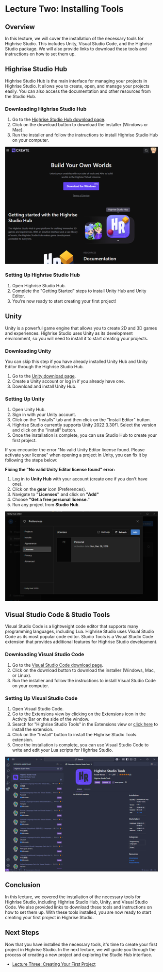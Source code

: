 # Lecture Two: Installing Tools

## Overview

In this lecture, we will cover the installation of the necessary tools for Highrise Studio. This includes Unity, Visual Studio Code, and the Highrise Studio package. We will also provide links to download these tools and instructions on how to set them up.

## Highrise Studio Hub

Highrise Studio Hub is the main interface for managing your projects in Highrise Studio. It allows you to create, open, and manage your projects easily. You can also access the documentation and other resources from the Studio Hub.

### Downloading Highrise Studio Hub

1. Go to the [Highrise Studio Hub download page](https://create.highrise.game/highrise-studio).
2. Click on the download button to download the installer (Windows or Mac).
3. Run the installer and follow the instructions to install Highrise Studio Hub on your computer.

![Download Studio](/assets/learn/guides/studio/Lectures/download-studio.png)

### Setting Up Highrise Studio Hub

1. Open Highrise Studio Hub.
2. Complete the "Getting Started" steps to install Unity Hub and Unity Editor.
3. You're now ready to start creating your first project!

## Unity

Unity is a powerful game engine that allows you to create 2D and 3D games and experiences. Highrise Studio uses Unity as its development environment, so you will need to install it to start creating your projects.

### Downloading Unity

<Note type="info">
You can skip this step if you have already installed Unity Hub and Unity Editor through the Highrise Studio Hub.
</Note>

1. Go to the [Unity download page](https://unity.com/download).
2. Create a Unity account or log in if you already have one.
3. Download and install Unity Hub.

### Setting Up Unity

1. Open Unity Hub.
2. Sign in with your Unity account.
3. Click on the "Installs" tab and then click on the "Install Editor" button.
4. Highrise Studio currently supports Unity 2022.3.30f1. Select the version and click on the "Install" button.
5. Once the installation is complete, you can use Studio Hub to create your first project.

<Note type="warning">
If you encounter the error "No valid Unity Editor license found. Please activate your license" when opening a project in Unity, you can fix it by following the steps below:
</Note>

**Fixing the "No valid Unity Editor license found" error:**
1. Log in to **Unity Hub** with your account (create one if you don't have one).
2. Click on the **gear** icon (Preferences).
3. Navigate to **"Licenses"** and click on **"Add"**
4. Choose **"Get a free personal license."**
5. Run any project from **Studio Hub**.

![Unity License](/assets/learn/guides/studio/Lectures/unity-license.png)

## Visual Studio Code & Studio Tools

Visual Studio Code is a lightweight code editor that supports many programming languages, including Lua. Highrise Studio uses Visual Studio Code as its most popular code editor. Studio Tools is a Visual Studio Code extension that provides additional features for Highrise Studio development.

### Downloading Visual Studio Code

1. Go to the [Visual Studio Code download page](https://code.visualstudio.com/).
2. Click on the download button to download the installer (Windows, Mac, or Linux).
3. Run the installer and follow the instructions to install Visual Studio Code on your computer.

### Setting Up Visual Studio Code

1. Open Visual Studio Code.
2. Go to the Extensions view by clicking on the Extensions icon in the Activity Bar on the side of the window.
3. Search for "Highrise Studio Tools" in the Extensions view or [click here](https://marketplace.visualstudio.com/items?itemName=pocketworlds.highrise-studio-tools) to install the extension.
4. Click on the "Install" button to install the Highrise Studio Tools extension.
5. Once the installation is complete, you can use Visual Studio Code to write and edit your Lua scripts for Highrise Studio.

![VS Code Extension](/assets/learn/guides/studio/Lectures/vscode-extension.png)

## Conclusion

In this lecture, we covered the installation of the necessary tools for Highrise Studio, including Highrise Studio Hub, Unity, and Visual Studio Code. We also provided links to download these tools and instructions on how to set them up. With these tools installed, you are now ready to start creating your first project in Highrise Studio.

## Next Steps

Now that you have installed the necessary tools, it's time to create your first project in Highrise Studio. In the next lecture, we will guide you through the process of creating a new project and exploring the Studio Hub interface.

- [Lecture Three: Creating Your First Project](https://create.highrise.game/learn/studio/basics/beginner-guide/lecture-three)